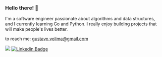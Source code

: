 ### Hello there! 👋

I'm a software engineer passionate about algorithms and data structures, and I currently learning Go and Python.
I really enjoy building projects that will make people's lives better.

to reach me: gustavo.volima@gmail.com

![](https://komarev.com/ghpvc/?username=gvlima)
[![Linkedin Badge](https://img.shields.io/badge/-LinkedIn-black?logo=Linkedin&logoColor=blue&link=https://www.linkedin.com/in/wilderpereira)](https://www.linkedin.com/in/gvlima/)
